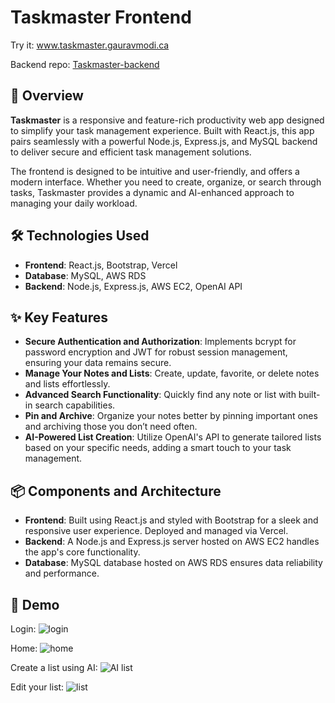 # Taskmaster Frontend

Try it:
www.taskmaster.gauravmodi.ca

Backend repo:
[Taskmaster-backend](https://github.com/GauravSModi/Taskmaster-backend "Taskmaster backend")

## 🚀 Overview

**Taskmaster** is a responsive and feature-rich productivity web app designed to simplify your task management experience. Built with React.js, this app pairs seamlessly with a powerful Node.js, Express.js, and MySQL backend to deliver secure and efficient task management solutions.

The frontend is designed to be intuitive and user-friendly, and offers a modern interface. Whether you need to create, organize, or search through tasks, Taskmaster provides a dynamic and AI-enhanced approach to managing your daily workload.

## 🛠️ Technologies Used

- **Frontend**: React.js, Bootstrap, Vercel
- **Database**: MySQL, AWS RDS
- **Backend**: Node.js, Express.js, AWS EC2, OpenAI API

## ✨ Key Features

- **Secure Authentication and Authorization**: Implements bcrypt for password encryption and JWT for robust session management, ensuring your data remains secure.
- **Manage Your Notes and Lists**: Create, update, favorite, or delete notes and lists effortlessly.
- **Advanced Search Functionality**: Quickly find any note or list with built-in search capabilities.
- **Pin and Archive**: Organize your notes better by pinning important ones and archiving those you don’t need often.
- **AI-Powered List Creation**: Utilize OpenAI's API to generate tailored lists based on your specific needs, adding a smart touch to your task management.

## 📦 Components and Architecture

- **Frontend**: Built using React.js and styled with Bootstrap for a sleek and responsive user experience. Deployed and managed via Vercel.
- **Backend**: A Node.js and Express.js server hosted on AWS EC2 handles the app's core functionality.
- **Database**: MySQL database hosted on AWS RDS ensures data reliability and performance.

## 👀 Demo
Login:
![login](https://github.com/user-attachments/assets/3767f98d-3274-4ebd-aab3-26cbaad570a4)

Home:
![home](https://github.com/user-attachments/assets/fa23ce50-9036-4f1d-9ba7-fa2fdde235d9)

Create a list using AI:
![AI list](https://github.com/user-attachments/assets/00b4c42c-6817-4ca6-b495-9d5afd64b598)

Edit your list:
![list](https://github.com/user-attachments/assets/da7b63a3-68e6-4b9e-9a0e-df7c0c312037)
